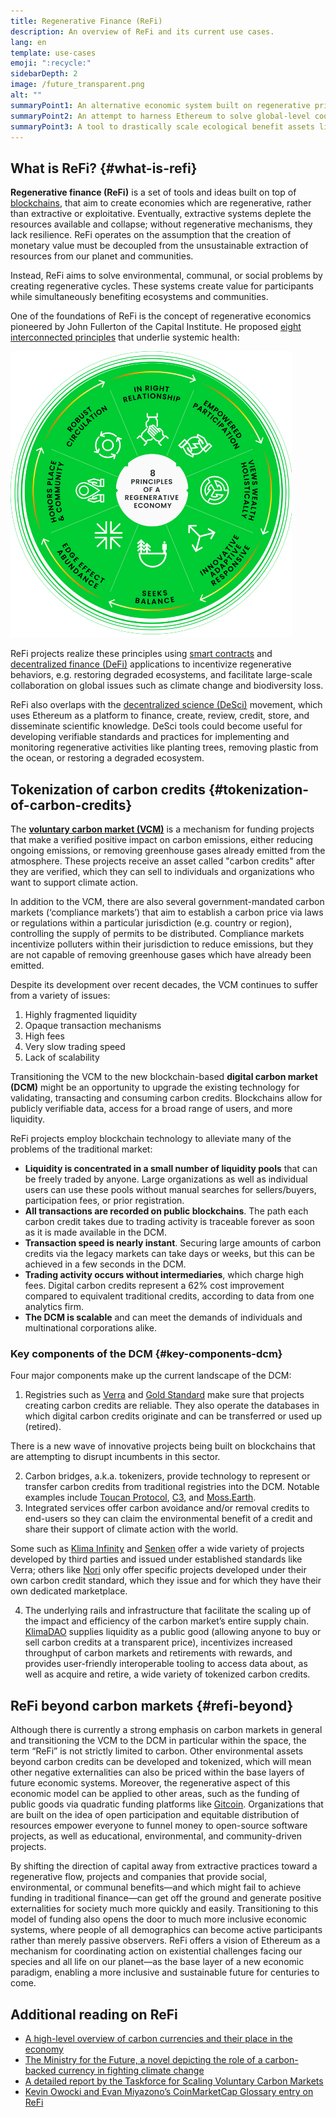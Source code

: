 ```yaml
---
title: Regenerative Finance (ReFi)
description: An overview of ReFi and its current use cases.
lang: en
template: use-cases
emoji: ":recycle:"
sidebarDepth: 2
image: /future_transparent.png
alt: ""
summaryPoint1: An alternative economic system built on regenerative principles
summaryPoint2: An attempt to harness Ethereum to solve global-level coordination crises such as climate change
summaryPoint3: A tool to drastically scale ecological benefit assets like verified carbon credits
---
```


## What is ReFi? {#what-is-refi}

**Regenerative finance (ReFi)** is a set of tools and ideas built on top of [blockchains](/glossary/#blockchain), that aim to create economies which are regenerative, rather than extractive or exploitative. Eventually, extractive systems deplete the resources available and collapse; without regenerative mechanisms, they lack resilience. ReFi operates on the assumption that the creation of monetary value must be decoupled from the unsustainable extraction of resources from our planet and communities.

Instead, ReFi aims to solve environmental, communal, or social problems by creating regenerative cycles. These systems create value for participants while simultaneously benefiting ecosystems and communities.

One of the foundations of ReFi is the concept of regenerative economics pioneered by John Fullerton of the Capital Institute. He proposed [eight interconnected principles](https://capitalinstitute.org/8-principles-regenerative-economy/) that underlie systemic health:

![Eight interconnected principles](refi-regenerative-economy-diagram.png)

ReFi projects realize these principles using [smart contracts](/glossary/#smart-contract) and [decentralized finance (DeFi)](/glossary/#defi) applications to incentivize regenerative behaviors, e.g. restoring degraded ecosystems, and facilitate large-scale collaboration on global issues such as climate change and biodiversity loss.

ReFi also overlaps with the [decentralized science (DeSci)](/desci/) movement, which uses Ethereum as a platform to finance, create, review, credit, store, and disseminate scientific knowledge. DeSci tools could become useful for developing verifiable standards and practices for implementing and monitoring regenerative activities like planting trees, removing plastic from the ocean, or restoring a degraded ecosystem.

## Tokenization of carbon credits {#tokenization-of-carbon-credits}

The **[voluntary carbon market (VCM)](https://climatefocus.com/so-what-voluntary-carbon-market-exactly/)** is a mechanism for funding projects that make a verified positive impact on carbon emissions, either reducing ongoing emissions, or removing greenhouse gases already emitted from the atmosphere. These projects receive an asset called "carbon credits" after they are verified, which they can sell to individuals and organizations who want to support climate action.

In addition to the VCM, there are also several government-mandated carbon markets (‘compliance markets’) that aim to establish a carbon price via laws or regulations within a particular jurisdiction (e.g. country or region), controlling the supply of permits to be distributed. Compliance markets incentivize polluters within their jurisdiction to reduce emissions, but they are not capable of removing greenhouse gases which have already been emitted.

Despite its development over recent decades, the VCM continues to suffer from a variety of issues:

1. Highly fragmented liquidity
2. Opaque transaction mechanisms
3. High fees
4. Very slow trading speed
5. Lack of scalability

Transitioning the VCM to the new blockchain-based **digital carbon market (DCM)** might be an opportunity to upgrade the existing technology for validating, transacting and consuming carbon credits. Blockchains allow for publicly verifiable data, access for a broad range of users, and more liquidity.

ReFi projects employ blockchain technology to alleviate many of the problems of the traditional market:

- **Liquidity is concentrated in a small number of liquidity pools** that can be freely traded by anyone. Large organizations as well as individual users can use these pools without manual searches for sellers/buyers, participation fees, or prior registration.
- **All transactions are recorded on public blockchains**. The path each carbon credit takes due to trading activity is traceable forever as soon as it is made available in the DCM.
- **Transaction speed is nearly instant**. Securing large amounts of carbon credits via the legacy markets can take days or weeks, but this can be achieved in a few seconds in the DCM.
- **Trading activity occurs without intermediaries**, which charge high fees. Digital carbon credits represent a 62% cost improvement compared to equivalent traditional credits, according to data from one analytics firm.
- **The DCM is scalable** and can meet the demands of individuals and multinational corporations alike.

### Key components of the DCM {#key-components-dcm}

Four major components make up the current landscape of the DCM:

1. Registries such as [Verra](https://verra.org/project/vcs-program/registry-system/) and [Gold Standard](https://www.goldstandard.org/) make sure that projects creating carbon credits are reliable. They also operate the databases in which digital carbon credits originate and can be transferred or used up (retired).

There is a new wave of innovative projects being built on blockchains that are attempting to disrupt incumbents in this sector.

2. Carbon bridges, a.k.a. tokenizers, provide technology to represent or transfer carbon credits from traditional registries into the DCM. Notable examples include [Toucan Protocol](https://toucan.earth/), [C3](https://c3.app/), and [Moss.Earth](https://moss.earth/).
3. Integrated services offer carbon avoidance and/or removal credits to end-users so they can claim the environmental benefit of a credit and share their support of climate action with the world.

Some such as [Klima Infinity](https://www.klimadao.finance/infinity) and [Senken](https://senken.io/) offer a wide variety of projects developed by third parties and issued under established standards like Verra; others like [Nori](https://nori.com/) only offer specific projects developed under their own carbon credit standard, which they issue and for which they have their own dedicated marketplace.

4. The underlying rails and infrastructure that facilitate the scaling up of the impact and efficiency of the carbon market’s entire supply chain. [KlimaDAO](http://klimadao.finance/) supplies liquidity as a public good (allowing anyone to buy or sell carbon credits at a transparent price), incentivizes increased throughput of carbon markets and retirements with rewards, and provides user-friendly interoperable tooling to access data about, as well as acquire and retire, a wide variety of tokenized carbon credits.

## ReFi beyond carbon markets {#refi-beyond}

Although there is currently a strong emphasis on carbon markets in general and transitioning the VCM to the DCM in particular within the space, the term “ReFi” is not strictly limited to carbon. Other environmental assets beyond carbon credits can be developed and tokenized, which will mean other negative externalities can also be priced within the base layers of future economic systems. Moreover, the regenerative aspect of this economic model can be applied to other areas, such as the funding of public goods via quadratic funding platforms like [Gitcoin](https://gitcoin.co/). Organizations that are built on the idea of open participation and equitable distribution of resources empower everyone to funnel money to open-source software projects, as well as educational, environmental, and community-driven projects.

By shifting the direction of capital away from extractive practices toward a regenerative flow, projects and companies that provide social, environmental, or communal benefits—and which might fail to achieve funding in traditional finance—can get off the ground and generate positive externalities for society much more quickly and easily. Transitioning to this model of funding also opens the door to much more inclusive economic systems, where people of all demographics can become active participants rather than merely passive observers. ReFi offers a vision of Ethereum as a mechanism for coordinating action on existential challenges facing our species and all life on our planet—as the base layer of a new economic paradigm, enabling a more inclusive and sustainable future for centuries to come.

## Additional reading on ReFi

- [A high-level overview of carbon currencies and their place in the economy](https://www.klimadao.finance/blog/the-vision-of-a-carbon-currency)
- [The Ministry for the Future, a novel depicting the role of a carbon-backed currency in fighting climate change](https://en.wikipedia.org/wiki/The_Ministry_for_the_Future)
- [A detailed report by the Taskforce for Scaling Voluntary Carbon Markets](https://www.iif.com/Portals/1/Files/TSVCM_Report.pdf)
- [Kevin Owocki and Evan Miyazono’s CoinMarketCap Glossary entry on ReFi](https://coinmarketcap.com/alexandria/glossary/regenerative-finance-refi)
